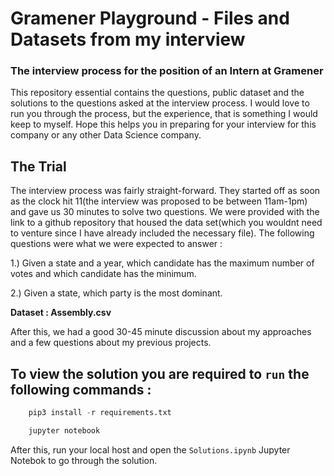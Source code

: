 # Gramener Playground - Files and Datasets from my interview

### The interview process for the position of an Intern at Gramener

This repository essential contains the questions, public dataset and the solutions to the questions asked at the interview process. I would love to run you through the process, but the experience, that is something I would keep to myself. Hope this helps you in preparing for your interview for this company or any other Data Science company.


## The Trial

The interview process was fairly straight-forward. They started off as soon as the clock hit 11(the interview was proposed to be between 11am-1pm) and gave us 30 minutes to solve two questions. We were provided with the link to a github repository that housed the data set(which you wouldnt need to venture since I have already included the necessary file). The following questions were what we were expected to answer : 

1.) Given a state and a year, which candidate has the maximum number of votes and which candidate has the minimum.

2.) Given a state, which party is the most dominant.

**Dataset : Assembly.csv**

After this, we had a good 30-45 minute discussion about my approaches and a few questions about my previous projects.

## To view the solution you are required to `run` the following commands :

```python
	pip3 install -r requirements.txt
```
```python
	jupyter notebook
```

After this, run your local host and open the `Solutions.ipynb` Jupyter Notebok to go through the solution.




